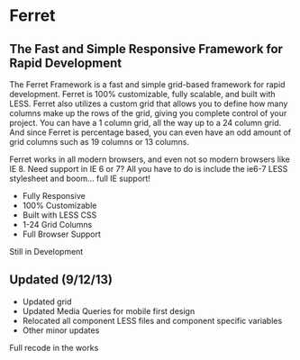 Ferret
======

The Fast and Simple Responsive Framework for Rapid Development
---

The Ferret Framework is a fast and simple grid-based framework for rapid development. Ferret is 100% customizable, fully scalable, and built with LESS. Ferret also utilizes a custom grid that allows you to define how many columns make up the rows of the grid, giving you complete control of your project. You can have a 1 column grid, all the way up to a 24 column grid. And since Ferret is percentage based, you can even have an odd amount of grid columns such as 19 columns or 13 columns. 

Ferret works in all modern browsers, and even not so modern browsers like IE 8. Need support in IE 6 or 7? All you have to do is include the ie6-7 LESS stylesheet and boom... full IE support!

* Fully Responsive
* 100% Customizable
* Built with LESS CSS
* 1-24 Grid Columns
* Full Browser Support

Still in Development

Updated (9/12/13)
---

* Updated grid
* Updated Media Queries for mobile first design
* Relocated all component LESS files and component specific variables
* Other minor updates

Full recode in the works